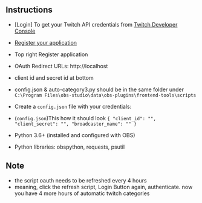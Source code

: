 ## Instructions
- [Login] To get your Twitch API credentials from [Twitch Developer Console](https://dev.twitch.tv/console)
- [Register your application](https://dev.twitch.tv/console/apps)
- Top right Register application
- OAuth Redirect URLs: http://localhost 
- client id and secret id at bottom


- config.json & auto-category3.py should be in the same folder under `C:\Program Files\obs-studio\data\obs-plugins\frontend-tools\scripts`
- Create a `config.json` file with your credentials:
- (`config.json`)This how it should look
`{
    "client_id": "",
    "client_secret": "",
    "broadcaster_name": ""
}`

- Python 3.6+ (installed and configured with OBS)
- Python libraries: obspython, requests, psutil

## Note
- the script oauth needs to be refreshed every 4 hours
- meaning, click the refresh script, Login Button again, authenticate. 
now you have 4 more hours of automatic twitch categories

